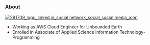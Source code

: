 ### About <br>

[1]: https://www.linkedin.com/in/john-rivero-233507181/
[![291709_logo_linked in_social network_social_social media_icon](https://user-images.githubusercontent.com/81208412/215140165-c1ba8555-e0c9-4663-ac12-4fc25a59ea41.png)][1]  <br>


- Working as AWS Cloud Engineer for Unbounded Earth
- Enrolled in Associate of Applied Science Information Technology-Programming

